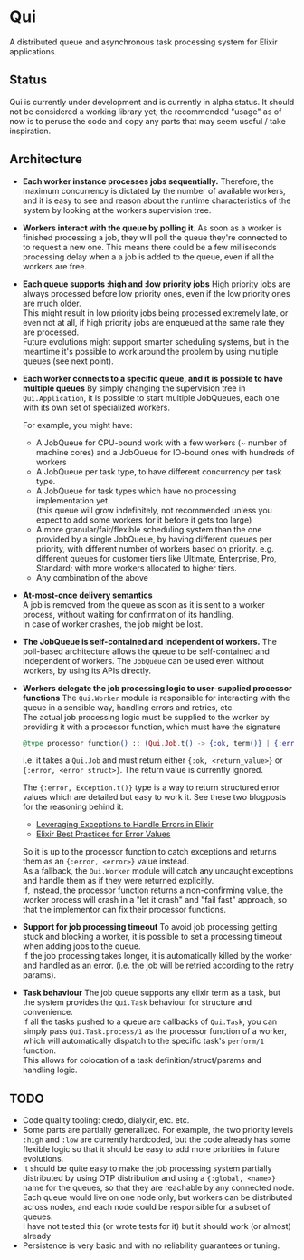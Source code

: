 # Qui

A distributed queue and asynchronous task processing system for Elixir applications.

## Status

Qui is currently under development and is currently in alpha status.
It should not be considered a working library yet;
the recommended "usage" as of now is to peruse the code and copy any parts that may seem useful / take inspiration.

## Architecture

* **Each worker instance processes jobs sequentially.**
  Therefore, the maximum concurrency is dictated by the number of available workers,
  and it is easy to see and reason about the runtime characteristics of the system by looking at the workers supervision tree.
* **Workers interact with the queue by polling it**.
  As soon as a worker is finished processing a job, they will poll the queue they're connected to to request a new one.
  This means there could be a few milliseconds processing delay when a a job is added to the queue, even if all the workers are free.
* **Each queue supports :high and :low priority jobs**
  High priority jobs are always processed before low priority ones,
  even if the low priority ones are much older.  
  This might result in low priority jobs being processed extremely late, or even not at all,
  if high priority jobs are enqueued at the same rate they are processed.  
  Future evolutions might support smarter scheduling systems,
  but in the meantime it's possible to work around the problem by using multiple queues
  (see next point). 
* **Each worker connects to a specific queue, and it is possible to have multiple queues**
  By simply changing the supervision tree in `Qui.Application`, it is possible to
  start multiple JobQueues, each one with its own set of specialized workers.

  For example, you might have:
  * A JobQueue for CPU-bound work with a few workers (~ number of machine cores) and a JobQueue for IO-bound ones with hundreds of workers
  * A JobQueue per task type, to have different concurrency per task type.
  * A JobQueue for task types which have no processing implementation yet.  
  (this queue will grow indefinitely, not recommended unless you expect to add some workers for it before it gets too large)
  * A more granular/fair/flexible scheduling system than the one provided by a single JobQueue,
  by having different queues per priority, with different number of workers based on priority. e.g. different queues for customer tiers like Ultimate, Enterprise, Pro, Standard; with more workers allocated to higher tiers.
  * Any combination of the above

* **At-most-once delivery semantics**  
  A job is removed from the queue as soon as it is sent to a worker process,
  without waiting for confirmation of its handling.  
  In case of worker crashes, the job might be lost.
* **The JobQueue is self-contained and independent of workers.**
  The poll-based architecture allows the queue to be self-contained and independent of workers. The `JobQueue` can be used even without workers, by using its APIs directly.
* **Workers delegate the job processing logic to user-supplied processor functions**
  The `Qui.Worker` module is responsible for interacting with the queue in a sensible way, handling errors and retries, etc.  
  The actual job processing logic must be supplied to the worker by providing it with a processor function, which must have the signature
  ```elixir
  @type processor_function() :: (Qui.Job.t() -> {:ok, term()} | {:error, Exception.t()})
  ```
  i.e. it takes a `Qui.Job` and must return either `{:ok, <return_value>}` or `{:error, <error struct>}`. The return value is currently ignored.

  The `{:error, Exception.t()}` type is a way to return structured error values which are detailed but easy to work it. See these two blogposts for the reasoning behind it:
  * [Leveraging Exceptions to Handle Errors in Elixir](https://leandrocp.com.br/2020/08/leveraging-exceptions-to-handle-errors-in-elixir/)
  * [Elixir Best Practices for Error Values](https://medium.com/@moxicon/elixir-best-practices-for-error-values-50dc015a06f5)

  So it is up to the processor function to catch exceptions and returns them as an `{:error, <error>}` value instead.  
  As a fallback, the `Qui.Worker` module will catch any uncaught exceptions and handle them as if they were returned explicitly.  
  If, instead, the processor function returns a non-confirming value, the worker process will crash in a "let it crash" and "fail fast" approach,
  so that the implementor can fix their processor functions.
* **Support for job processing timeout**
  To avoid job processing getting stuck and blocking a worker,
  it is possible to set a processing timeout when adding jobs to the queue.  
  If the job processing takes longer, it is automatically killed by the worker and handled as an error.
  (i.e. the job will be retried according to the retry params).
* **Task behaviour**
  The job queue supports any elixir term as a task, but the system provides the `Qui.Task` behaviour for structure and convenience.  
  If all the tasks pushed to a queue are callbacks of `Qui.Task`,
  you can simply pass `Qui.Task.process/1` as the processor function of a worker, which will automatically dispatch to the specific task's `perform/1` function.  
  This allows for colocation of a task definition/struct/params and handling logic.


## TODO
* Code quality tooling: credo, dialyxir, etc. etc.
* Some parts are partially generalized.
  For example, the two priority levels `:high` and `:low` are currently hardcoded,
  but the code already has some flexible logic so that it should be easy to add more priorities in future evolutions.
* It should be quite easy to make the job processing system partially distributed by using OTP distribution and using a `{:global, <name>}` name for the queues,
  so that they are reachable by any connected node.
  Each queue would live on one node only, but workers can be distributed across nodes,
  and each node could be responsible for a subset of queues.  
  I have not tested this (or wrote tests for it) but it should work (or almost) already
* Persistence is very basic and with no reliability guarantees or tuning.
